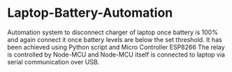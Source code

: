 # Laptop-Battery-Automation

Automation system to disconnect charger of laptop once battery is 100% and again connect it once battery levels are below the set threshold.
It has been achieved using Python script and Micro Controller ESP8266
The relay is controlled by Node-MCU and Node-MCU itself is connected to laptop via serial communication over USB.
